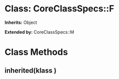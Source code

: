 # Class: CoreClassSpecs::F
**Inherits:** Object
  
**Extended by:** CoreClassSpecs::M
    



# Class Methods
## inherited(klass ) [](#method-c-inherited)

